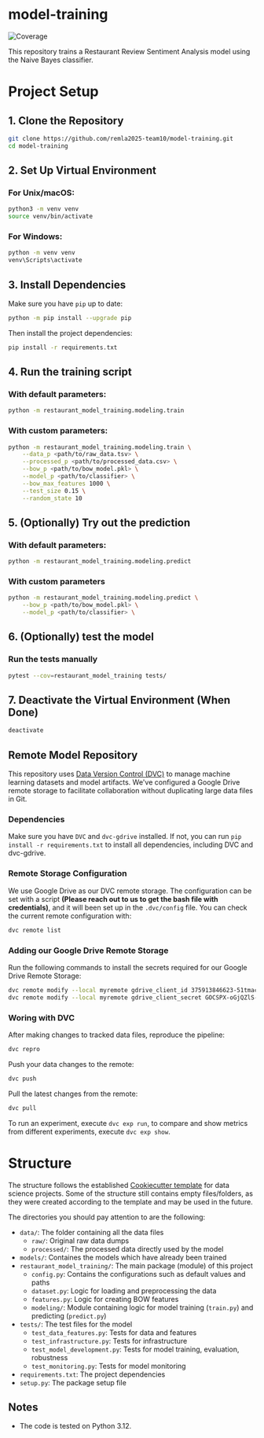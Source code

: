 # model-training

![Coverage](https://img.shields.io/badge/Coverage-94%25-brightgreen)

This repository trains a Restaurant Review Sentiment Analysis model using the Naive Bayes classifier.

# Project Setup

## 1. Clone the Repository

```bash
git clone https://github.com/remla2025-team10/model-training.git
cd model-training
```

## 2. Set Up Virtual Environment

### For Unix/macOS:

```bash
python3 -m venv venv
source venv/bin/activate
```

### For Windows:

```bash
python -m venv venv
venv\Scripts\activate
```

## 3. Install Dependencies

Make sure you have `pip` up to date:

```bash
python -m pip install --upgrade pip
```

Then install the project dependencies:

```bash
pip install -r requirements.txt
```

## 4. Run the training script

### With default parameters:

```bash
python -m restaurant_model_training.modeling.train
```

### With custom parameters:

```bash
python -m restaurant_model_training.modeling.train \
    --data_p <path/to/raw_data.tsv> \
    --processed_p <path/to/processed_data.csv> \
    --bow_p <path/to/bow_model.pkl> \
    --model_p <path/to/classifier> \
    --bow_max_features 1000 \
    --test_size 0.15 \
    --random_state 10
```

## 5. (Optionally) Try out the prediction

### With default parameters:
```bash
python -m restaurant_model_training.modeling.predict
```

### With custom parameters
```bash
python -m restaurant_model_training.modeling.predict \
    --bow_p <path/to/bow_model.pkl> \
    --model_p <path/to/classifier> \
```

## 6. (Optionally) test the model

### Run the tests manually
```bash
pytest --cov=restaurant_model_training tests/
```

## 7. Deactivate the Virtual Environment (When Done)

```bash
deactivate
```
## Remote Model Repository

This repository uses [Data Version Control (DVC)](https://dvc.org/) to manage machine learning datasets and model artifacts. We've configured a Google Drive remote storage to facilitate collaboration without duplicating large data files in Git.

### Dependencies

Make sure you have `DVC` and `dvc-gdrive` installed. If not, you can run `pip install -r requirements.txt` to install all dependencies, including DVC and dvc-gdrive.

### Remote Storage Configuration

We use Google Drive as our DVC remote storage. The configuration can be set with a script **(Please reach out to us to get the bash file with credentials)**, and it will been set up in the `.dvc/config` file. You can check the current remote configuration with:

```bash
dvc remote list
```

### Adding our Google Drive Remote Storage
Run the following commands to install the secrets required for our Google Drive Remote Storage:

```bash
dvc remote modify --local myremote gdrive_client_id 375913846623-51tmacon66o5f53lqhro3f5kphoj1sgj.apps.googleusercontent.com
dvc remote modify --local myremote gdrive_client_secret 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
```

### Woring with DVC

After making changes to tracked data files, reproduce the pipeline:

```bash
dvc repro
```

Push your data changes to the remote:

```bash
dvc push
```

Pull the latest changes from the remote:

```bash
dvc pull
```

To run an experiment, execute `dvc exp run`, to compare and show metrics from different experiments, execute `dvc exp show`.



# Structure
The structure follows the established [Cookiecutter template](https://github.com/drivendataorg/cookiecutter-data-science) for data science projects. Some of the structure still contains empty files/folders, as they were created according to the template and may be used in the future.

The directories you should pay attention to are the following:
* `data/`: The folder containing all the data files
    * `raw/`: Original raw data dumps
    * `processed/`: The processed data directly used by the model
* `models/`: Containes the models which have already been trained
* `restaurant_model_training/`: The main package (module) of this project
    * `config.py`: Contains the configurations such as default values and paths
    * `dataset.py`: Logic for loading and preprocessing the data
    * `features.py`: Logic for creating BOW features
    * `modeling/`: Module containing logic for model training (`train.py`) and predicting (`predict.py`)
* `tests/`: The test files for the model  
    * `test_data_features.py`: Tests for data and features
    * `test_infrastructure.py`: Tests for infrastructure
    * `test_model_development.py`: Tests for model training, evaluation, robustness
    * `test_monitoring.py`: Tests for model monitoring
* `requirements.txt`: The project dependencies
* `setup.py`: The package setup file

## Notes

- The code is tested on Python 3.12.

